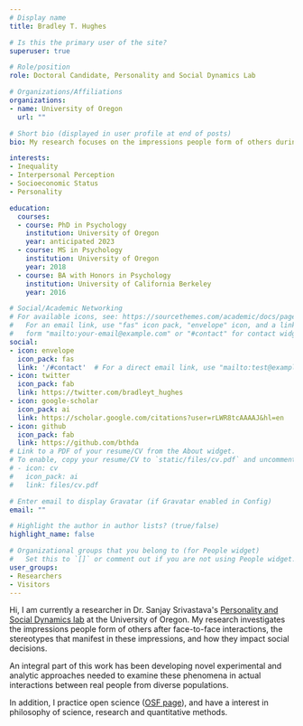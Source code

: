 ```yaml
---
# Display name
title: Bradley T. Hughes

# Is this the primary user of the site?
superuser: true

# Role/position
role: Doctoral Candidate, Personality and Social Dynamics Lab

# Organizations/Affiliations
organizations:
- name: University of Oregon
  url: ""

# Short bio (displayed in user profile at end of posts)
bio: My research focuses on the impressions people form of others during initial encounters and the contexts that lead to accuracy and bias in these impressions.

interests:
- Inequality
- Interpersonal Perception
- Socioeconomic Status
- Personality

education:
  courses:
  - course: PhD in Psychology
    institution: University of Oregon
    year: anticipated 2023
  - course: MS in Psychology
    institution: University of Oregon
    year: 2018
  - course: BA with Honors in Psychology
    institution: University of California Berkeley
    year: 2016

# Social/Academic Networking
# For available icons, see: https://sourcethemes.com/academic/docs/page-builder/#icons
#   For an email link, use "fas" icon pack, "envelope" icon, and a link in the
#   form "mailto:your-email@example.com" or "#contact" for contact widget.
social:
- icon: envelope
  icon_pack: fas
  link: '/#contact'  # For a direct email link, use "mailto:test@example.org".
- icon: twitter
  icon_pack: fab
  link: https://twitter.com/bradleyt_hughes
- icon: google-scholar
  icon_pack: ai
  link: https://scholar.google.com/citations?user=rLWR8tcAAAAJ&hl=en
- icon: github
  icon_pack: fab
  link: https://github.com/bthda
# Link to a PDF of your resume/CV from the About widget.
# To enable, copy your resume/CV to `static/files/cv.pdf` and uncomment the lines below.
# - icon: cv
#   icon_pack: ai
#   link: files/cv.pdf

# Enter email to display Gravatar (if Gravatar enabled in Config)
email: ""

# Highlight the author in author lists? (true/false)
highlight_name: false

# Organizational groups that you belong to (for People widget)
#   Set this to `[]` or comment out if you are not using People widget.
user_groups:
- Researchers
- Visitors
---
```


Hi, I am currently a researcher in Dr. Sanjay Srivastava's [Personality and Social Dynamics lab](https://psdlab.uoregon.edu) at the University of Oregon. My research investigates the impressions people form of others after face-to-face interactions, the stereotypes that manifest in these impressions, and how they impact social decisions.

An integral part of this work has been developing novel experimental and analytic approaches needed to examine these phenomena in actual interactions between real people from diverse populations.

In addition, I practice open science ([OSF page](https://osf.io/p9vv3/)), and have a interest in philosophy of science, research and quantitative methods.


